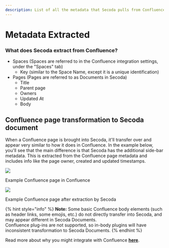 ```yaml
---
description: List of all the metadata that Secoda pulls from Confluence
---
```


# Metadata Extracted

### What does Secoda extract from Confluence?

* Spaces (Spaces are referred to in the Confluence integration settings, under the "Spaces" tab)
  * Key (similar to the Space Name, except it is a unique identification)
* Pages (Pages are referred to as Documents in Secoda)
  * Title
  * Parent page
  * Owners
  * Updated At
  * Body

## Confluence page transformation to Secoda document

When a Confluence page is brought into Secoda, it'll transfer over and appear very similar to how it does in Confluence. In the example below, you'll see that the main difference is that Secoda has the additional side-bar metadata. This is extracted from the Confluence page metadata and includes info like the page owner, created and updated timestamps.

![](https://secoda-public-media-assets.s3.amazonaws.com/72384c09-7e35-4d8c-a24f-5ea5ba58ac95.png)
<p>Example Confluence page in Confluence</p>

![](https://secoda-public-media-assets.s3.amazonaws.com/a4ccbc55-1d82-4deb-a47a-ced135c40531.png)
<p>Example Confluence page after extraction by Secoda</p>

{% hint style="info" %}
**Note:** Some basic Confluence body elements (such as header links, some emojis, etc.) do not directly transfer into Secoda, and may appear different in Secoda Documents.\
Confluence plug-ins are not supported, so in-body plugins will have inconsistent transformation to Secoda Documents.
{% endhint %}

Read more about why you might integrate with Confluence [**here**](../../../best-practices/integrating-secoda-into-existing-workflows.md#integration-1).
